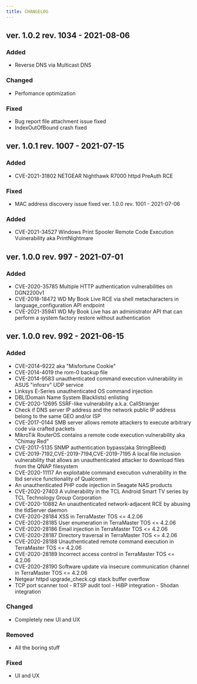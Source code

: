 ```yaml
---
title: CHANGELOG
---
```


## ver. 1.0.2 rev. 1034 - 2021-08-06
### Added
- Reverse DNS via Multicast DNS
### Changed
- Perfomance optimization
### Fixed
- Bug report file attachment issue fixed
- IndexOutOfBound crash fixed
## ver. 1.0.1 rev. 1007 - 2021-07-15
### Added
- CVE-2021-31802 NETGEAR Nighthawk R7000 httpd PreAuth RCE
### Fixed
- MAC address discovery issue fixed
ver. 1.0.0 rev. 1001 - 2021-07-06
### Added
- CVE-2021-34527 Windows Print Spooler Remote Code Execution Vulnerability aka PrintNightmare
## ver. 1.0.0 rev. 997 - 2021-07-01
### Added
- CVE-2020-35785 Multiple HTTP authentication vulnerabilities on DGN2200v1
- CVE-2018-18472 WD My Book Live RCE via shell metacharacters in language_configuration API endpoint
- CVE-2021-35941 WD My Book Live has an administrator API that can perform a system factory restore without authentication
## ver. 1.0.0 rev. 992 - 2021-06-15
### Added
- CVE–2014–9222 aka "Misfortune Cookie"
- CVE-2014-4019 the rom-0 backup file
- CVE-2014-9583 unauthenticated command execution vulnerability in ASUS "infosrv" UDP service
- Linksys E-Series unauthenticated OS command injection
- DBL(Domain Name System Blacklists) enlisting
- CVE-2020-12695 SSRF-like vulnerability a.k.a. CallStranger
- Check if DNS server IP address and the network public IP address belong to the same GEO and/or ISP
- CVE-2017-0144 SMB server allows remote attackers to execute arbitrary code via crafted packets
- MikroTik RouterOS contains a remote code execution vulnerability aka "Chimay Red"
- CVE-2017-5135 SNMP authentication bypass(aka StringBleed)
- CVE-2019-7192,CVE-2019-7194,CVE-2019-7195 A local file inclusion vulnerability that allows an unauthenticated attacker to download files from the QNAP filesystem
- CVE-2020-11117 An exploitable command execution vulnerability in the lbd service functionality of Qualcomm
- An unauthenticated PHP code injection in Seagate NAS products
- CVE-2020-27403 A vulnerability in the TCL Android Smart TV series by TCL Technology Group Corporation
- CVE-2020-10882 An unauthenticated network-adjacent RCE by abusing the tldServer daemon
- CVE-2020-28184 XSS in TerraMaster TOS <= 4.2.06
- CVE-2020-28185 User enumeration in TerraMaster TOS <= 4.2.06
- CVE-2020-28186 Email injection in TerraMaster TOS <= 4.2.06
- CVE-2020-28187 Directory traversal in TerraMaster TOS <= 4.2.06
- CVE-2020-28188 Unauthenticated remote command execution in TerraMaster TOS <= 4.2.06
- CVE-2020-28189 Incorrect access control in TerraMaster TOS <= 4.2.06
- CVE-2020-28190 Software update via insecure communication channel in TerraMaster TOS <= 4.2.06
- Netgear httpd upgrade_check.cgi stack buffer overflow
- TCP port scanner tool - RTSP audit tool - HiBP integration - Shodan integration
### Changed
- Completely new UI and UX
### Removed
- All the boring stuff
### Fixed
- UI and UX
